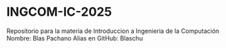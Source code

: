 # INGCOM-IC-2025
Repositorio para la materia de Introduccion a Ingenieria de la Computación
Nombre: Blas Pachano
Alias en GitHub: Blaschu

